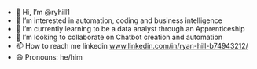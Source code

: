 - 👋 Hi, I’m @ryhill1
- 👀 I’m interested in automation, coding and business intelligence
- 🌱 I’m currently learning to be a data analyst through an Apprenticeship
- 💞️ I’m looking to collaborate on Chatbot creation and automation
- 📫 How to reach me linkedin www.linkedin.com/in/ryan-hill-b74943212/
- 😄 Pronouns: he/him


<!---
ryhill1/ryhill1 is a ✨ special ✨ repository because its `README.md` (this file) appears on your GitHub profile.
You can click the Preview link to take a look at your changes.
--->
